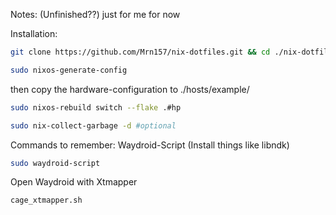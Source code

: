 Notes: 
(Unfinished??) just for me for now

Installation:
```bash
git clone https://github.com/Mrn157/nix-dotfiles.git && cd ./nix-dotfiles
```
```bash
sudo nixos-generate-config
```
then copy the hardware-configuration to ./hosts/example/
```bash
sudo nixos-rebuild switch --flake .#hp
```
```bash
sudo nix-collect-garbage -d #optional
```
Commands to remember:
Waydroid-Script (Install things like libndk)
```bash
sudo waydroid-script
```
Open Waydroid with Xtmapper
```bash
cage_xtmapper.sh
```

